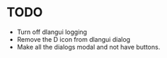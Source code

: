 

# TODO

* Turn off dlangui logging
* Remove the D icon from dlangui dialog
* Make all the dialogs modal and not have buttons.
